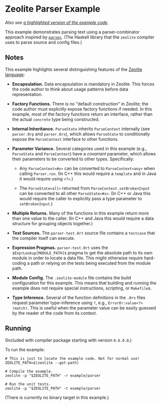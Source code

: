# Zeolite Parser Example

*Also see
[a highlighted version of the example code](https://ta0kira.github.io/zeolite/example/parser).*

This example demonstrates parsing text using a parser-combinator approach
inspired by [`parsec`][parsec]. (The Haskell library that the `zeolite` compiler
uses to parse source and config files.)

## Notes

This example highlights several distinguishing features of the
[Zeolite language][zeolite]:

- **Encapsulation.** Data encapsulation is mandatory in Zeolite. This forces the
  code author to think about usage patterns before data representation.

- **Factory Functions.** There is no "default construction" in Zeolite; the code
  author must explicitly expose factory functions if needed. In this example,
  most of the factory functions return an interface, rather than the actual
  `concrete` type being constructed.

- **Internal Inheritance.** `ParseState` inherits `ParseContext` internally
  (see `parser.0rp` and `parser.0rx`), which allows `ParseState` to
  conditionally expose the `ParseContext` interface to other functions.

- **Parameter Variance.** Several categories used in this example (e.g.,
  `ParseState` and `ParseContext`) have a *covariant* parameter, which allows
  their parameters to be converted to other types. Specifically:

  - Any `ParseContext<#x>` can be converted to `ParseContext<any>` when calling
    `Parser.run`. (In C++ this would require a `template` and in Java it would
    require using `<?>`.)

  - The `ParseState<all>` returned from `ParseContext.setBrokenInput` can be
    converted to all other `ParseState<#x>`. (In C++ or Java this would require
    the caller to explicitly pass a type parameter to `setBrokenInput`.)

- **Multiple Returns.** Many of the functions in this example return more than
  one value to the caller. (In C++ and Java this would require a data structure
  for grouping objects together.)

- **Test Sources.** The `parser-test.0rt` source file contains a `testcase` that
  the compiler itself can execute.

- **Expression Pragmas.** `parser-test.0rt` uses the `$ExprLookup[MODULE_PATH]$`
  pragma to get the absolute path to its own module in order to locate a data
  file. This might otherwise require hard-coding a path or relying on the tests
  being executed from the module path.

- **Module Config.** The `.zeolite-module` file contains the build configuration
  for this example. This means that building and running the example does not
  require special instructions, scripting, or `Makefile`s.

- **Type Inference.** Several of the function definitions in the `.0rx` files
  request parameter type-inference using `?`, e.g., `ErrorOr:value<?>(match)`.
  This is useful when the parameter value can be easily guessed by the reader of
  the code from its context.

## Running

(Included with compiler package starting with version `0.6.0.0`.)

To run the example:

```shell
# This is just to locate the example code. Not for normal use!
ZEOLITE_PATH=$(zeolite --get-path)

# Compile the example.
zeolite -p "$ZEOLITE_PATH" -r example/parser

# Run the unit tests.
zeolite -p "$ZEOLITE_PATH" -t example/parser
```

(There is currently no binary target in this example.)

[parsec]: https://hackage.haskell.org/package/parsec
[zeolite]: https://github.com/ta0kira/zeolite

